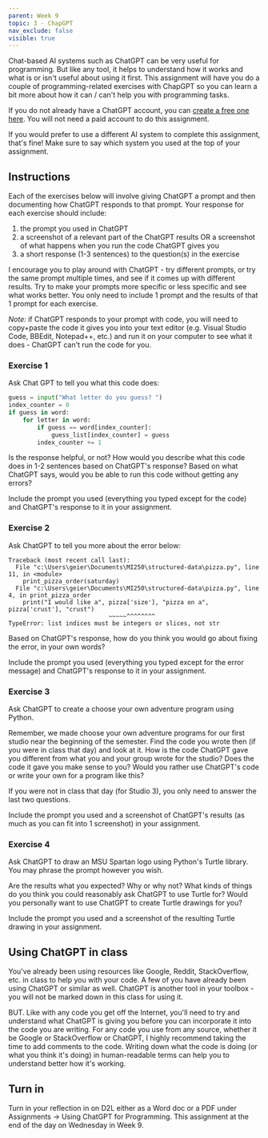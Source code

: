 ```yaml
---
parent: Week 9
topic: 3 - ChapGPT
nav_exclude: false
visible: true
---
```


Chat-based AI systems such as ChatGPT can be very useful for programming. But like any tool, it helps to understand how it works and what is or isn't useful about using it first. This assignment will have you do a couple of programming-related exercises with ChapGPT so you can learn a bit more about how it can / can't help you with programming tasks.

If you do not already have a ChatGPT account, you can [create a free one here](https://chat.openai.com/auth/login). You will not need a paid account to do this assignment. 

If you would prefer to use a different AI system to complete this assignment, that's fine! Make sure to say which system you used at the top of your assignment. 

## Instructions

Each of the exercises below will involve giving ChatGPT a prompt and then documenting how ChatGPT responds to that prompt. Your response for each exercise should include:
1. the prompt you used in ChatGPT
2. a screenshot of a relevant part of the ChatGPT results OR a screenshot of what happens when you run the code ChatGPT gives you
3. a short response (1-3 sentences) to the question(s) in the exercise

I encourage you to play around with ChatGPT - try different prompts, or try the same prompt multiple times, and see if it comes up with different results. Try to make your prompts more specific or less specific and see what works better. You only need to include 1 prompt and the results of that 1 prompt for each exercise.

*Note:* if ChatGPT responds to your prompt with code, you will need to copy+paste the code it gives you into your text editor (e.g. Visual Studio Code, BBEdit, Notepad++, etc.) and run it on your computer to see what it does - ChatGPT can't run the code for you.

### Exercise 1

Ask Chat GPT to tell you what this code does:

```python
guess = input("What letter do you guess? ")
index_counter = 0  
if guess in word:           
	for letter in word:             
		if guess == word[index_counter]:        
			guess_list[index_counter] = guess   
		index_counter += 1
```

Is the response helpful, or not? How would you describe what this code does in 1-2 sentences based on ChatGPT's response? Based on what ChatGPT says, would you be able to run this code without getting any errors?

Include the prompt you used (everything you typed except for the code) and ChatGPT's response to it in your assignment.

### Exercise 2

Ask ChatGPT to tell you more about the error below:

```
Traceback (most recent call last):
  File "c:\Users\geier\Documents\MI250\structured-data\pizza.py", line 11, in <module>
    print_pizza_order(saturday)
  File "c:\Users\geier\Documents\MI250\structured-data\pizza.py", line 4, in print_pizza_order
    print("I would like a", pizza['size'], "pizza on a", pizza['crust'], "crust")
                            ~~~~~^^^^^^^^
TypeError: list indices must be integers or slices, not str
```
Based on ChatGPT's response, how do you think you would go about fixing the error, in your own words? 

Include the prompt you used (everything you typed except for the error message) and ChatGPT's response to it in your assignment.

### Exercise 3

Ask ChatGPT to create a choose your own adventure program using Python.

Remember, we made choose your own adventure programs for our first studio near the beginning of the semester. Find the code you wrote then (if you were in class that day) and look at it. How is the code ChatGPT gave you different from what you and your group wrote for the studio? Does the code it gave you make sense to you? Would you rather use ChatGPT's code or write your own for a program like this?

If you were not in class that day (for Studio 3), you only need to answer the last two questions. 

Include the prompt you used and a screenshot of ChatGPT's results (as much as you can fit into 1 screenshot) in your assignment.

### Exercise 4

Ask ChatGPT to draw an MSU Spartan logo using Python's Turtle library. You may phrase the prompt however you wish. 

Are the results what you expected? Why or why not? What kinds of things do you think you could reasonably ask ChatGPT to use Turtle for? Would you personally want to use ChatGPT to create Turtle drawings for you?

Include the prompt you used and a screenshot of the resulting Turtle drawing in your assignment. 

## Using ChatGPT in class

You've already been using resources like Google, Reddit, StackOverflow, etc. in class to help you with your code. A few of you have already been using ChatGPT or similar as well. ChatGPT is another tool in your toolbox - you will not be marked down in this class for using it.

BUT. Like with any code you get off the Internet, you'll need to try and understand what ChatGPT is giving you before you can incorporate it into the code you are writing. For any code you use from any source, whether it be Google or StackOverflow or ChatGPT, I highly recommend taking the time to add comments to the code. Writing down what the code is doing (or what you think it's doing) in human-readable terms can help you to understand better how it's working.

## Turn in

Turn in your reflection in on D2L either as a Word doc or a PDF under Assignments -> Using ChatGPT for Programming. This assignment at the end of the day on Wednesday in Week 9.
